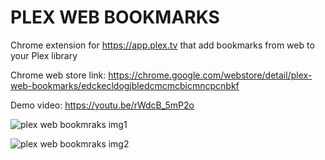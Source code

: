 # PLEX WEB BOOKMARKS
Chrome extension for https://app.plex.tv that add bookmarks from web to your Plex library

Chrome web store link: https://chrome.google.com/webstore/detail/plex-web-bookmarks/edckecldogjbledcmcmcbicmncpcnbkf

Demo video: https://youtu.be/rWdcB_5mP2o

![plex web bookmraks img1](https://raw.githubusercontent.com/user928/plexWebBookmarks/master/icons/img/plex-bookmarks-video-new.mp4%202019-02-05%2014-02-51.jpg)

![plex web bookmraks img2](https://raw.githubusercontent.com/user928/plexWebBookmarks/master/icons/img/plex-bookmarks-video-new.mp4%202019-02-05%2014-05-06.jpg)
